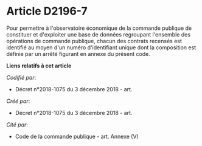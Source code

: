 # Article D2196-7

Pour permettre à l'observatoire économique de la commande publique de constituer et d'exploiter une base de données
regroupant l'ensemble des opérations de commande publique, chacun des contrats recensés est identifié au moyen d'un numéro
d'identifiant unique dont la composition est définie par un arrêté figurant en annexe du présent code.

**Liens relatifs à cet article**

_Codifié par_:

  - Décret n°2018-1075 du 3 décembre 2018 - art.

_Créé par_:

  - Décret n°2018-1075 du 3 décembre 2018 - art.

_Cité par_:

  - Code de la commande publique - art. Annexe (V)
